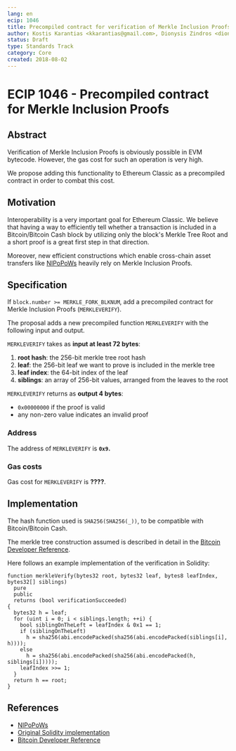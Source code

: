 ```yaml
---
lang: en
ecip: 1046
title: Precompiled contract for verification of Merkle Inclusion Proofs
author: Kostis Karantias <kkarantias@gmail.com>, Dionysis Zindros <dionyziz@gmail.com>
status: Draft
type: Standards Track
category: Core
created: 2018-08-02
---
```

    
# ECIP 1046 - Precompiled contract for Merkle Inclusion Proofs

## Abstract 

Verification of Merkle Inclusion Proofs is obviously possible in EVM bytecode.
However, the gas cost for such an operation is very high.

We propose adding this functionality to Ethereum Classic as a precompiled
contract in order to combat this cost.

## Motivation

Interoperability is a very important goal for Ethereum Classic. We believe that
having a way to efficiently tell whether a transaction is included in a
Bitcoin/Bitcoin Cash block by utilizing only the block's Merkle Tree Root and a
short proof is a great first step in that direction.

Moreover, new efficient constructions which enable cross-chain asset transfers
like [NIPoPoWs](https://nipopows.com/) heavily rely on Merkle Inclusion Proofs.

## Specification

If `block.number >= MERKLE_FORK_BLKNUM`, add a precompiled contract for Merkle
Inclusion Proofs (`MERKLEVERIFY`).

The proposal adds a new precompiled function `MERKLEVERIFY` with the following input and output.

`MERKLEVERIFY` takes as **input at least 72 bytes**:

1. **root hash**: the 256-bit merkle tree root hash
2. **leaf**: the 256-bit leaf we want to prove is included in the merkle tree
3. **leaf index**: the 64-bit index of the leaf
4. **siblings**: an array of 256-bit values, arranged from the leaves to the root

`MERKLEVERIFY` returns as **output 4 bytes**:

* `0x00000000` if the proof is valid
* any non-zero value indicates an invalid proof

### Address

The address of `MERKLEVERIFY` is **`0x9`.**

### Gas costs

Gas cost for `MERKLEVERIFY` is **????**.

## Implementation

The hash function used is `SHA256(SHA256(_))`, to be compatible with Bitcoin/Bitcoin Cash.

The merkle tree construction assumed is described in detail in the [Bitcoin
Developer Reference](https://bitcoin.org/en/developer-reference#merkle-trees).

Here follows an example implementation of the verification in Solidity:

```solidity
function merkleVerify(bytes32 root, bytes32 leaf, bytes8 leafIndex, bytes32[] siblings)
  pure
  public
  returns (bool verificationSucceeded)
{
  bytes32 h = leaf;
  for (uint i = 0; i < siblings.length; ++i) {
    bool siblingOnTheLeft = leafIndex & 0x1 == 1;
    if (siblingOnTheLeft)
      h = sha256(abi.encodePacked(sha256(abi.encodePacked(siblings[i], h))));
    else
      h = sha256(abi.encodePacked(sha256(abi.encodePacked(h, siblings[i]))));
    leafIndex >>= 1;
  }
  return h == root;
}
```

## References

 - [NIPoPoWs](https://nipopows.com/)
 - [Original Solidity implementation](https://github.com/dionyziz/popow/blob/c82349f870eece524fc027ec787a8b3f3295d566/experiment/contractNipopow.sol#L242-L255)
 - [Bitcoin Developer Reference](https://bitcoin.org/en/developer-reference#merkle-trees)
